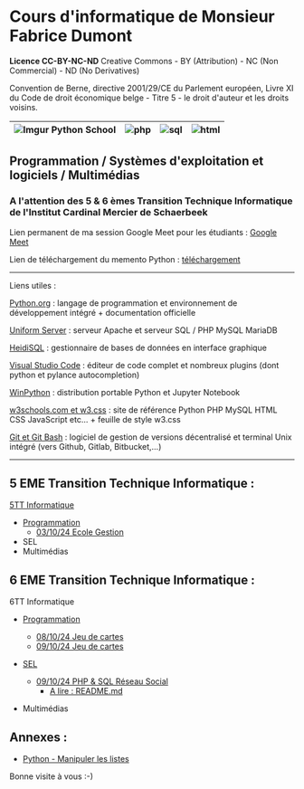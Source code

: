 # Cours d'informatique de Monsieur Fabrice Dumont

**Licence CC-BY-NC-ND**  Creative Commons - BY (Attribution) - NC (Non Commercial) - ND (No Derivatives)

Convention de Berne, directive 2001/29/CE du Parlement européen, Livre XI du Code de droit économique belge - Titre 5 - le droit d'auteur et les droits voisins.

| ![Imgur Python School](https://i.imgur.com/ti449hxm.png) | ![php](https://i.imgur.com/2EXnnWGm.png) | ![sql](https://i.imgur.com/1Y4ibMrm.png) | ![html](https://i.imgur.com/svYLNOfm.png) |
| -------------------------------------------------------- | ---------------------------------------- | ---------------------------------------- | ----------------------------------------- |

## Programmation / Systèmes d'exploitation et logiciels / Multimédias

### A l'attention des 5 & 6 èmes Transition Technique Informatique de l'Institut Cardinal Mercier de Schaerbeek

Lien permanent de ma session Google Meet pour les étudiants : [Google Meet](https://meet.google.com/vaa-uvqa-jeu)

Lien de téléchargement du memento Python : [téléchargement](https://drive.google.com/file/d/1MY2jUIuuccmZ0CTt5LQdFq4uFyEwNaCo/view?usp=sharing)

------

Liens utiles :

 [Python.org](https://www.python.org/) : langage de programmation et environnement de développement intégré + documentation officielle

[Uniform Server](https://www.uniformserver.com/) : serveur Apache et serveur SQL / PHP MySQL MariaDB

[HeidiSQL](https://www.heidisql.com/) : gestionnaire de bases de données en interface graphique

[Visual Studio Code](https://code.visualstudio.com/) : éditeur de code complet et nombreux plugins (dont python et pylance autocompletion)

[WinPython](https://winpython.github.io/) : distribution portable Python et Jupyter Notebook

[w3schools.com et w3.css](https://www.w3schools.com/) :  site de référence Python PHP MySQL HTML CSS JavaScript etc... + feuille de style w3.css

[Git et Git Bash](https://git-scm.com/) : logiciel de gestion de versions décentralisé et terminal Unix intégré (vers Github, Gitlab, Bitbucket,...)

------

## 5 EME Transition Technique Informatique :

[5TT Informatique](./cours_5tt "5TT")

- [Programmation](./cours_5tt/programmation)
  - [03/10/24 Ecole Gestion](./cours_5tt/programmation/03_10_24_ecole_gestion)
- SEL
- Multimédias

## 6 EME Transition Technique Informatique :

6TT Informatique

- [Programmation](./cours_6tt/programmation)
  - [08/10/24 Jeu de cartes](./cours_6tt/programmation/08_10_24)
  - [09/10/24 Jeu de cartes](./cours_6tt/programmation/09_10_24)
- [SEL](./cours_6tt/sel)
  - [09/10/24 PHP & SQL Réseau Social](./cours_6tt/sel/09_10_24)
    - [A lire : README.md](./cours_6tt/sel/09_10_24/README.md)
  
- Multimédias

## Annexes :

- [Python - Manipuler les listes](./annexes/python_listes.html)

Bonne visite à vous :-)

